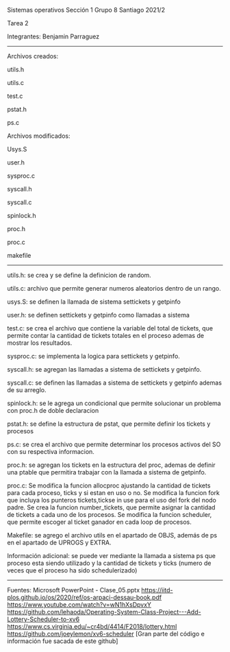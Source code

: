 Sistemas operativos
Sección 1 
Grupo 8
Santiago
2021/2

Tarea 2

Integrantes:
Benjamin Parraguez

-----------------------------------------------------------------------

Archivos creados:

utils.h

utils.c

test.c

pstat.h

ps.c

Archivos modificados:

Usys.S

user.h

sysproc.c

syscall.h

syscall.c

spinlock.h

proc.h

proc.c

makefile

--------------------------------------------------------------------

utils.h: se crea y se define la definicion de random.

utils.c: archivo que permite generar numeros aleatorios dentro de un rango.

usys.S: se definen la llamada de sistema settickets y getpinfo

user.h: se definen settickets y getpinfo como llamadas a sistema

test.c: se crea el archivo que contiene la variable del total de tickets, que permite contar la cantidad de tickets totales en el proceso ademas de mostrar los resultados. 

sysproc.c: se implementa la logica para settickets y getpinfo.

syscall.h: se agregan las llamadas a sistema de settickets y getpinfo.

syscall.c: se definen las llamadas a sistema de settickets y getpinfo ademas de su arreglo.

spinlock.h: se le agrega un condicional que permite solucionar un problema con proc.h de doble declaracion 

pstat.h: se define la estructura de pstat, que permite definir los tickets y procesos

ps.c: se crea el archivo que permite determinar los procesos activos del SO con su respectiva informacion. 

proc.h: se agregan los tickets en la estructura del proc, ademas de definir una ptable que permitira trabajar con la llamada a sistema de getpinfo.

proc.c: Se modifica la funcion allocproc ajustando la cantidad de tickets para cada proceso, ticks y si estan en uso o no. Se modifica la funcion fork que incluya los punteros tickets,tickse in use para el uso del fork del nodo padre. Se crea la funcion number_tickets, que permite asignar la cantidad de tickets a cada uno de los procesos. Se modifica la funcion scheduler, que permite escoger al ticket ganador en cada loop de procesos.

Makefile: se agrego el archivo utils en el apartado de OBJS, además de ps en el apartado de UPROGS y EXTRA.

Información adicional: se puede ver mediante la llamada a sistema ps que proceso esta siendo utilizado y la cantidad de tickets y ticks (numero de veces que el proceso ha sido schedulerizado)

--------------------------------------------------------------------
Fuentes:
Microsoft PowerPoint - Clase_05.pptx 
https://iitd-plos.github.io/os/2020/ref/os-arpaci-dessau-book.pdf
https://www.youtube.com/watch?v=wN1hXsDpvxY
https://github.com/lehaoda/Operating-System-Class-Project---Add-Lottery-Scheduler-to-xv6
https://www.cs.virginia.edu/~cr4bd/4414/F2018/lottery.html
https://github.com/joeylemon/xv6-scheduler  [Gran parte del código e información fue sacada de este github]